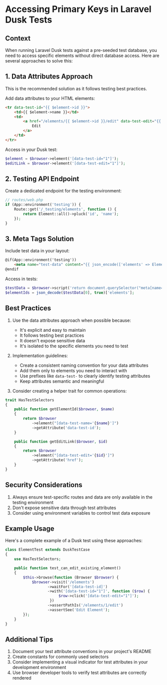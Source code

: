 # Accessing Primary Keys in Laravel Dusk Tests

## Context
When running Laravel Dusk tests against a pre-seeded test database, you need to access specific elements without direct database access. Here are several approaches to solve this:

## 1. Data Attributes Approach 
This is the recommended solution as it follows testing best practices.

Add data attributes to your HTML elements:

```html
<tr data-test-id="{{ $element->id }}">
    <td>{{ $element->name }}</td>
    <td>
        <a href="/elements/{{ $element->id }}/edit" data-test-edit="{{ $element->id }}">
            Edit
        </a>
    </td>
</tr>
```

Access in your Dusk test:

```php
$element = $browser->element('[data-test-id="1"]');
$editLink = $browser->element('[data-test-edit="1"]');
```

## 2. Testing API Endpoint
Create a dedicated endpoint for the testing environment:

```php
// routes/web.php
if (App::environment('testing')) {
    Route::get('/_testing/elements', function () {
        return Element::all()->pluck('id', 'name');
    });
}
```

## 3. Meta Tags Solution
Include test data in your layout:

```html
@if(App::environment('testing'))
    <meta name="test-data" content="{{ json_encode(['elements' => Element::pluck('id', 'name')]) }}">
@endif
```

Access in tests:

```php
$testData = $browser->script('return document.querySelector("meta[name=\'test-data\']").content');
$elementIds = json_decode($testData[0], true)['elements'];
```

## Best Practices

1. Use the data attributes approach when possible because:
   - It's explicit and easy to maintain
   - It follows testing best practices
   - It doesn't expose sensitive data
   - It's isolated to the specific elements you need to test

2. Implementation guidelines:
   - Create a consistent naming convention for your data attributes
   - Add them only to elements you need to interact with
   - Use prefixes like `data-test-` to clearly identify testing attributes
   - Keep attributes semantic and meaningful

3. Consider creating a helper trait for common operations:

```php
trait HasTestSelectors
{
    public function getElementId($browser, $name)
    {
        return $browser
            ->element("[data-test-name='{$name}']")
            ->getAttribute('data-test-id');
    }

    public function getEditLink($browser, $id)
    {
        return $browser
            ->element("[data-test-edit='{$id}']")
            ->getAttribute('href');
    }
}
```

## Security Considerations

1. Always ensure test-specific routes and data are only available in the testing environment
2. Don't expose sensitive data through test attributes
3. Consider using environment variables to control test data exposure

## Example Usage

Here's a complete example of a Dusk test using these approaches:

```php
class ElementTest extends DuskTestCase
{
    use HasTestSelectors;

    public function test_can_edit_existing_element()
    {
        $this->browse(function (Browser $browser) {
            $browser->visit('/elements')
                   ->waitFor('[data-test-id]')
                   ->with('[data-test-id="1"]', function ($row) {
                        $row->click('[data-test-edit="1"]');
                    })
                   ->assertPathIs('/elements/1/edit')
                   ->assertSee('Edit Element');
        });
    }
}
```

## Additional Tips

1. Document your test attribute conventions in your project's README
2. Create constants for commonly used selectors
3. Consider implementing a visual indicator for test attributes in your development environment
4. Use browser developer tools to verify test attributes are correctly rendered

